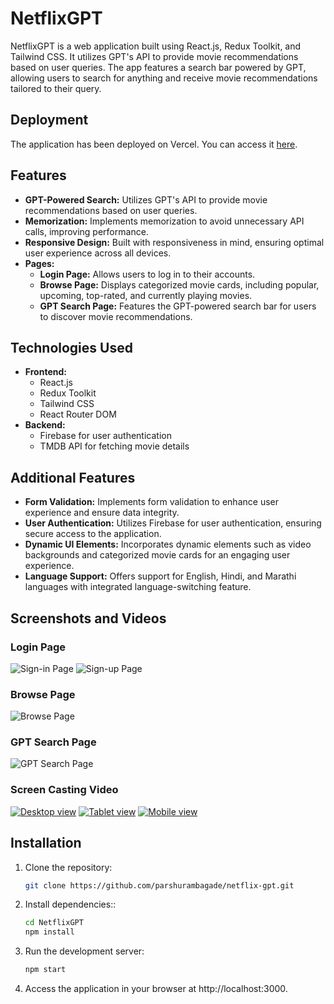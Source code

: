 # NetflixGPT

NetflixGPT is a web application built using React.js, Redux Toolkit, and Tailwind CSS. It utilizes GPT's API to provide movie recommendations based on user queries. The app features a search bar powered by GPT, allowing users to search for anything and receive movie recommendations tailored to their query.

## Deployment

The application has been deployed on Vercel. You can access it [here](https://netflix-gpt-liart.vercel.app/).

## Features

- **GPT-Powered Search:** Utilizes GPT's API to provide movie recommendations based on user queries.
- **Memorization:** Implements memorization to avoid unnecessary API calls, improving performance.
- **Responsive Design:** Built with responsiveness in mind, ensuring optimal user experience across all devices.
- **Pages:**
  - **Login Page:** Allows users to log in to their accounts.
  - **Browse Page:** Displays categorized movie cards, including popular, upcoming, top-rated, and currently playing movies.
  - **GPT Search Page:** Features the GPT-powered search bar for users to discover movie recommendations.

## Technologies Used

- **Frontend:**
  - React.js
  - Redux Toolkit
  - Tailwind CSS
  - React Router DOM
- **Backend:**
  - Firebase for user authentication
  - TMDB API for fetching movie details

## Additional Features

- **Form Validation:** Implements form validation to enhance user experience and ensure data integrity.
- **User Authentication:** Utilizes Firebase for user authentication, ensuring secure access to the application.
- **Dynamic UI Elements:** Incorporates dynamic elements such as video backgrounds and categorized movie cards for an engaging user experience.
- **Language Support:** Offers support for English, Hindi, and Marathi languages with integrated language-switching feature.

## Screenshots and Videos

### Login Page
![Sign-in Page](./src/assets/screenshots/sign-in.png)
![Sign-up Page](./src/assets/screenshots/sign-up.png)
### Browse Page
![Browse Page](./src/assets/screenshots/browse.png)

### GPT Search Page
![GPT Search Page](./src/assets/screenshots/gptSearch.png)

### Screen Casting Video
[![Desktop view](./src/assets/screenshots/browse.png)](https://www.youtube.com/watch?v=your-video-id)
[![Tablet view](./src/assets/screenshots/tablet.png)](https://www.youtube.com/watch?v=your-video-id)
[![Mobile view](./src/assets/screenshots/mobile.png)](https://www.youtube.com/watch?v=your-video-id)

## Installation

1. Clone the repository:

   ```bash
   git clone https://github.com/parshurambagade/netflix-gpt.git

2. Install dependencies::
    ```bash
    cd NetflixGPT
    npm install

3. Run the development server:
    ```bash
    npm start

4. Access the application in your browser at http://localhost:3000.